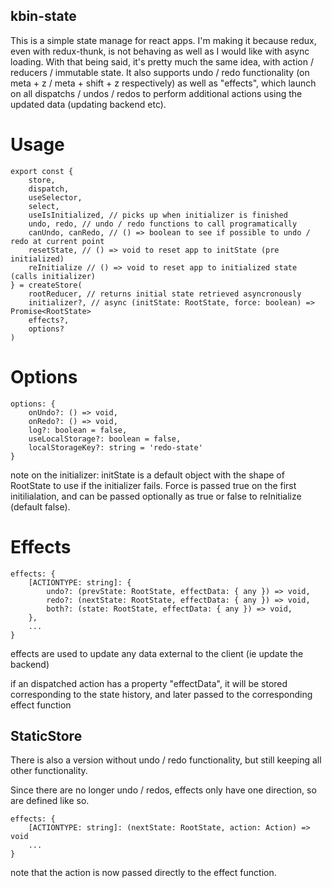 ## kbin-state

This is a simple state manage for react apps. I'm making it
because redux, even with redux-thunk, is not behaving as well as I would like
with async loading.
With that being said, it's pretty much the same idea, with action / reducers / immutable
state. It also supports undo / redo functionality (on meta + z / meta + shift + z respectively)
as well as "effects", which launch on all dispatchs / undos / redos to perform additional
actions using the updated data (updating backend etc).

# Usage

    export const {
        store,
        dispatch,
        useSelector,
        select,
        useIsInitialized, // picks up when initializer is finished
        undo, redo, // undo / redo functions to call programatically
        canUndo, canRedo, // () => boolean to see if possible to undo / redo at current point
        resetState, // () => void to reset app to initState (pre initialized)
        reInitialize // () => void to reset app to initialized state (calls initializer)
    } = createStore(
        rootReducer, // returns initial state retrieved asyncronously
        initializer?, // async (initState: RootState, force: boolean) => Promise<RootState>
        effects?,
        options?
    )

# Options

    options: {
        onUndo?: () => void,
        onRedo?: () => void,
        log?: boolean = false,
        useLocalStorage?: boolean = false,
        localStorageKey?: string = 'redo-state'
    }

note on the initializer: initState is a default object with the shape of RootState to use 
if the initializer fails. Force is passed true on the first initilialation,
and can be passed optionally as true or false to reInitialize (default false).

# Effects

    effects: {
        [ACTIONTYPE: string]: {
            undo?: (prevState: RootState, effectData: { any }) => void,
            redo?: (nextState: RootState, effectData: { any }) => void,
            both?: (state: RootState, effectData: { any }) => void,
        },
        ...
    }

effects are used to update any data external to the client (ie update the backend)

if an dispatched action has a property "effectData", it will be
stored corresponding to the state history, and later passed to
the corresponding effect function

## StaticStore

There is also a version without undo / redo functionality, but still keeping all other functionality.

Since there are no longer undo / redos, effects only have one direction, so are defined like so.

    effects: {
        [ACTIONTYPE: string]: (nextState: RootState, action: Action) => void
        ...
    }

note that the action is now passed directly to the effect function.



